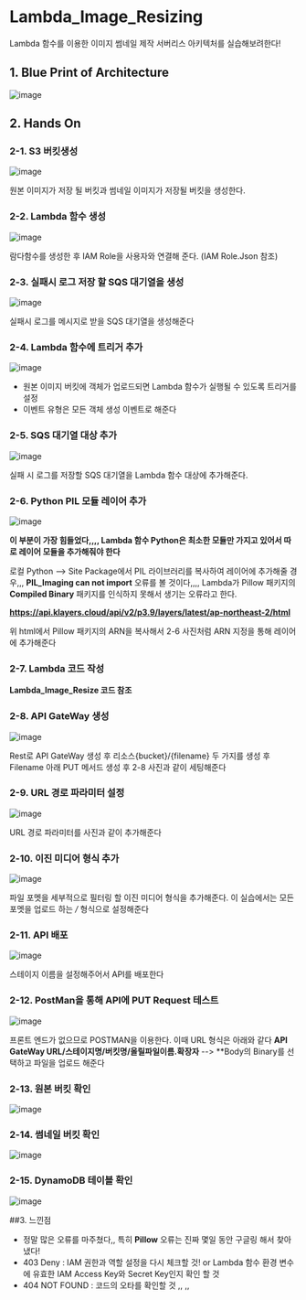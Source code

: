 # Lambda_Image_Resizing

Lambda 함수를 이용한 이미지 썸네일 제작 서버리스 아키텍처를 실습해보려한다! 

## 1. Blue Print of Architecture 
![image](https://user-images.githubusercontent.com/88131652/227571382-92e184d2-6164-49ee-8ad1-71d87dd816fd.png)

## 2. Hands On 
### 2-1. S3 버킷생성 
![image](https://user-images.githubusercontent.com/88131652/227571902-9e6167fe-e2ba-4f3f-9c89-631e4f3d6332.png)

원본 이미지가 저장 될 버킷과 썸네일 이미지가 저장될 버킷을 생성한다. 

### 2-2. Lambda 함수 생성 
![image](https://user-images.githubusercontent.com/88131652/227572375-7ae1497e-21ad-4abe-9bd2-f1ef2c623bee.png)

람다함수를 생성한 후 IAM Role을 사용자와 연결해 준다. (IAM Role.Json 참조) 

### 2-3. 실패시 로그 저장 할 SQS 대기열을 생성 
![image](https://user-images.githubusercontent.com/88131652/227573673-67ec91ee-9f02-4537-9644-5388cb441e66.png)

실패시 로그를 메시지로 받을 SQS 대기열을 생성해준다 

### 2-4. Lambda 함수에 트리거 추가 
![image](https://user-images.githubusercontent.com/88131652/227573783-91922854-6010-4bbc-ad87-10ef690d7139.png)

- 원본 이미지 버킷에 객체가 업로드되면 Lambda 함수가 실행될 수 있도록 트리거를 설정
- 이벤트 유형은 모든 객체 생성 이벤트로 해준다 

### 2-5. SQS 대기열 대상 추가 
![image](https://user-images.githubusercontent.com/88131652/227574322-a60a1946-b68e-4a88-abfd-24fbe9947365.png)

실패 시 로그를 저장할 SQS 대기열을 Lambda 함수 대상에 추가해준다. 

### 2-6. Python PIL 모듈 레이어 추가 
![image](https://user-images.githubusercontent.com/88131652/227575711-8b0b07b0-cab2-42ba-beb7-1812e9c71b58.png)

**이 부분이 가장 힘들었다,,,, Lambda 함수 Python은 최소한 모듈만 가지고 있어서 따로 레이어 모듈을 추가해줘야 한다** 

로컬 Python --> Site Package에서 PIL 라이브러리를 복사하여 레이어에 추가해줄 경우,,, **PIL_Imaging can not import** 오류를 볼 것이다,,,, Lambda가 Pillow 패키지의 **Compiled Binary** 패키지를 인식하지 못해서 생기는 오류라고 한다. 

**https://api.klayers.cloud/api/v2/p3.9/layers/latest/ap-northeast-2/html** 

위 html에서 Pillow 패키지의 ARN을 복사해서 2-6 사진처럼 ARN 지정을 통해 레이어에 추가해준다

### 2-7. Lambda 코드 작성 
**Lambda_Image_Resize 코드 참조** 

### 2-8. API GateWay 생성 
![image](https://user-images.githubusercontent.com/88131652/227578424-153cc996-5ce8-4feb-9564-278f010d349b.png)

Rest로 API GateWay 생성 후 리소스{bucket}/{filename} 두 가지를 생성 후 Filename 아래 PUT 메서드 생성 후 2-8 사진과 같이 세팅해준다 

### 2-9. URL 경로 파라미터 설정 
![image](https://user-images.githubusercontent.com/88131652/227578803-e4b4c793-e84a-4aa4-8452-da85596e7ecf.png)

URL 경로 파라미터를 사진과 같이 추가해준다 

### 2-10. 이진 미디어 형식 추가 
![image](https://user-images.githubusercontent.com/88131652/227578911-b702f18c-7670-4279-805a-a427aec00250.png)

파일 포멧을 세부적으로 필터링 할 이진 미디어 형식을 추가해준다. 이 실습에서는 모든 포멧을 업로드 하는 */* 형식으로 설정해준다

### 2-11. API 배포 
![image](https://user-images.githubusercontent.com/88131652/227579150-23ad65cd-71e3-4e29-80a8-d4e8d462b4b6.png)

스테이지 이름을 설정해주어서 API를 배포한다 

### 2-12. PostMan을 통해 API에 PUT Request 테스트 
![image](https://user-images.githubusercontent.com/88131652/227579283-1f916545-4432-4ac3-82c2-2afdcfe2a863.png)

프론트 엔드가 없으므로 POSTMAN을 이용한다. 이때 URL 형식은 아래와 같다 
**API GateWay URL/스테이지명/버킷명/올릴파일이름.확장자** --> **Body의 Binary를 선택하고 파일을 업로드 해준다 

### 2-13. 원본 버킷 확인 
![image](https://user-images.githubusercontent.com/88131652/227579617-4cdf7332-6098-4d13-94fd-08127ff7ab01.png)

### 2-14. 썸네일 버킷 확인 
![image](https://user-images.githubusercontent.com/88131652/227579684-0586b419-8643-4c2a-83ab-8236383b30aa.png)

### 2-15. DynamoDB 테이블 확인 
![image](https://user-images.githubusercontent.com/88131652/227579805-bddf35fe-63ec-44da-b8c2-8570841cdb2b.png)

##3. 느낀점 

- 정말 많은 오류를 마주쳤다,, 특히 **Pillow** 오류는 진짜 몇일 동안 구글링 해서 찾아냈다! 
- 403 Deny : IAM 권한과 역할 설정을 다시 체크할 것! or Lambda 함수 환경 변수에 유효한 IAM Access Key와 Secret Key인지 확인 할 것 
- 404 NOT FOUND : 코드의 오타를 확인할 것 ,, ,, 
